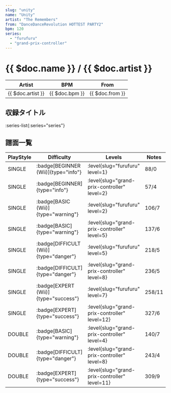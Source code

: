 ```yaml
---
slug: "unity"
name: "Unity"
artist: "The Remembers"
from: "DanceDanceRevolution HOTTEST PARTY2"
bpm: 120
series:
  - "furufuru"
  - "grand-prix-controller"
---
```


# {{ $doc.name }} / {{ $doc.artist }}

|Artist|BPM|From|
|------|---|----|
|{{ $doc.artist }}|{{ $doc.bpm }}|{{ $doc.from }}|

## 収録タイトル

:series-list{:series="series"}

## 譜面一覧

|PlayStyle|Difficulty|Levels|Notes|Movie|
|---------|----------|------|-----|-----|
|SINGLE| :badge[BEGINNER (Wii)]{type="info"}|<div class="field is-grouped is-grouped-multiline"> :level{slug="furufuru" level=1}</div>|88/0||
|SINGLE| :badge[BEGINNER]{type="info"}|<div class="field is-grouped is-grouped-multiline"> :level{slug="grand-prix-controller" level=2}</div>|57/4||
|SINGLE| :badge[BASIC (Wii)]{type="warning"}|<div class="field is-grouped is-grouped-multiline"> :level{slug="furufuru" level=2}</div>|106/7||
|SINGLE| :badge[BASIC]{type="warning"}|<div class="field is-grouped is-grouped-multiline"> :level{slug="grand-prix-controller" level=5}</div>|137/6||
|SINGLE| :badge[DIFFICULT (Wii)]{type="danger"}|<div class="field is-grouped is-grouped-multiline"> :level{slug="furufuru" level=5}</div>|218/5||
|SINGLE| :badge[DIFFICULT]{type="danger"}|<div class="field is-grouped is-grouped-multiline"> :level{slug="grand-prix-controller" level=8}</div>|236/5||
|SINGLE| :badge[EXPERT (Wii)]{type="success"}|<div class="field is-grouped is-grouped-multiline"> :level{slug="furufuru" level=7}</div>|258/11||
|SINGLE| :badge[EXPERT]{type="success"}|<div class="field is-grouped is-grouped-multiline"> :level{slug="grand-prix-controller" level=12}</div>|327/6||
|DOUBLE| :badge[BASIC]{type="warning"}|<div class="field is-grouped is-grouped-multiline"> :level{slug="grand-prix-controller" level=4}</div>|140/7||
|DOUBLE| :badge[DIFFICULT]{type="danger"}|<div class="field is-grouped is-grouped-multiline"> :level{slug="grand-prix-controller" level=8}</div>|243/4||
|DOUBLE| :badge[EXPERT]{type="success"}|<div class="field is-grouped is-grouped-multiline"> :level{slug="grand-prix-controller" level=11}</div>|309/9||
